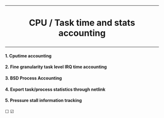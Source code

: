 ---------------------------------------------------------------------------------
# <p align='center'>  CPU / Task time and stats accounting </p>
---------------------------------------------------------------------------------
#### 1. Cputime accounting

#### 2. Fine granularity task level IRQ time accounting

#### 3. BSD Process Accounting

#### 4. Export task/process statistics through netlink

#### 5. Pressure stall information tracking

☐ 
☑ 
